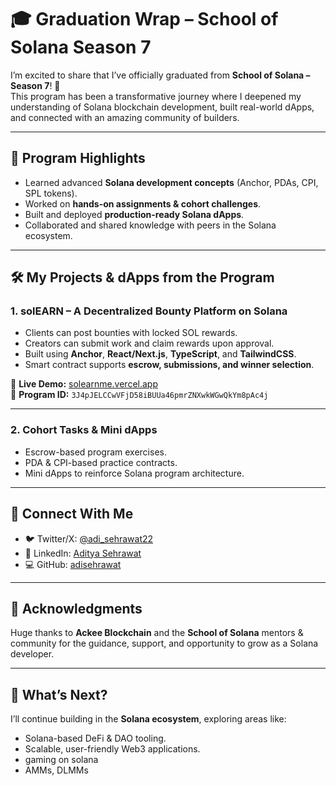 # 🎓 Graduation Wrap – School of Solana Season 7  

I’m excited to share that I’ve officially graduated from **School of Solana – Season 7**! 🚀  
This program has been a transformative journey where I deepened my understanding of Solana blockchain development, built real-world dApps, and connected with an amazing community of builders.  

---

## 🌟 Program Highlights  
- Learned advanced **Solana development concepts** (Anchor, PDAs, CPI, SPL tokens).  
- Worked on **hands-on assignments & cohort challenges**.  
- Built and deployed **production-ready Solana dApps**.  
- Collaborated and shared knowledge with peers in the Solana ecosystem.  

---

## 🛠️ My Projects & dApps from the Program  

### 1. **solEARN** – A Decentralized Bounty Platform on Solana  
- Clients can post bounties with locked SOL rewards.  
- Creators can submit work and claim rewards upon approval.  
- Built using **Anchor**, **React/Next.js**, **TypeScript**, and **TailwindCSS**.  
- Smart contract supports **escrow, submissions, and winner selection**.  

🔗 **Live Demo:** [solearnme.vercel.app](https://solearnme.vercel.app)  
📜 **Program ID:** `3J4pJELCCwVFjD58iBUUa46pmrZNXwkWGwQkYm8pAc4j`  

---

### 2. **Cohort Tasks & Mini dApps**  
- Escrow-based program exercises.  
- PDA & CPI-based practice contracts.  
- Mini dApps to reinforce Solana program architecture.  
---


## 🔗 Connect With Me  
- 🐦 Twitter/X: [@adi_sehrawat22](https://x.com/adi_sehrawat22)  
- 💼 LinkedIn: [Aditya Sehrawat](https://www.linkedin.com/in/adityasehrawattt/)  
- 💻 GitHub: [adisehrawat](https://github.com/adisehrawat)  

---

## 🙌 Acknowledgments  
Huge thanks to **Ackee Blockchain** and the **School of Solana** mentors & community for the guidance, support, and opportunity to grow as a Solana developer.  

---

## 🚀 What’s Next?  
I’ll continue building in the **Solana ecosystem**, exploring areas like:  
- Solana-based DeFi & DAO tooling.  
- Scalable, user-friendly Web3 applications.
- gaming on solana
- AMMs, DLMMs
